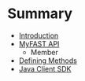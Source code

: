 # Summary

* [Introduction](README.md)
* [MyFAST API](myfast_api.md)
   * Member
* [Defining Methods](defining_methods.md)
* [Java Client SDK](java_client_sdk.md)

